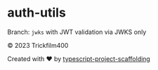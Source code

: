 # auth-utils

Branch: `jwks` with JWT validation via JWKS only

&copy; 2023 Trickfilm400

Created with ♥ by [typescript-project-scaffolding](https://github.com/Trickfilm400/typescript-project-scaffolding)